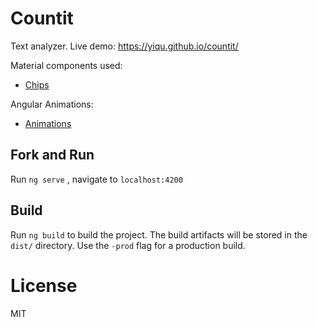 # Countit

Text analyzer. Live demo: https://yiqu.github.io/countit/

Material components used:
- [Chips](https://material.angular.io/components/chips/overview)

Angular Animations:
 - [Animations](https://angular.io/guide/animations)

## Fork and Run

Run `ng serve` , navigate to `localhost:4200`

## Build

Run `ng build` to build the project. The build artifacts will be stored in the `dist/` directory. Use the `-prod` flag for a production build.

# License

MIT

